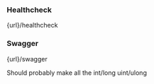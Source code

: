 

### Healthcheck 
{url}/healthcheck

### Swagger 
{url}/swagger

Should probably make all the int/long uint/ulong